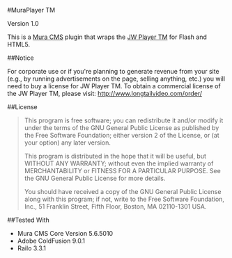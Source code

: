 #MuraPlayer TM

Version 1.0

This is a [Mura CMS](http://getmura.com) plugin that wraps the [JW Player TM](http://www.longtailvideo.com/players) for Flash and HTML5.


##Notice

For corporate use or if you're planning to generate revenue from your site (e.g., by running advertisements on the page, selling anything, etc.) you will need to buy a license for JW Player TM. To obtain a commercial license of the JW Player TM, please visit: http://www.longtailvideo.com/order/

##License

> This program is free software; you can redistribute it and/or modify
> it under the terms of the GNU General Public License as published by
> the Free Software Foundation; either version 2 of the License, or
> (at your option) any later version.
> 
> This program is distributed in the hope that it will be useful,
> but WITHOUT ANY WARRANTY; without even the implied warranty of
> MERCHANTABILITY or FITNESS FOR A PARTICULAR PURPOSE.  See the
> GNU General Public License for more details.
> 
> You should have received a copy of the GNU General Public License along
> with this program; if not, write to the Free Software Foundation, Inc.,
> 51 Franklin Street, Fifth Floor, Boston, MA 02110-1301 USA.


##Tested With

* Mura CMS Core Version 5.6.5010
* Adobe ColdFusion 9.0.1
* Railo 3.3.1